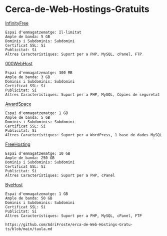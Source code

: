 # Cerca-de-Web-Hostings-Gratuits
[InfinityFree](https://www.infinityfree.com/)

    Espai d'emmagatzematge: Il·limitat
    Ample de banda: 5 GB
    Dominis i Subdominis: Subdomini
    Certificat SSL: Sí
    Publicitat: Sí
    Altres Característiques: Suport per a PHP, MySQL, cPanel, FTP
[000WebHost](https://www.hostinger.es/especial/000webhost)

    Espai d'emmagatzematge: 300 MB
    Ample de banda: 3 GB
    Dominis i Subdominis: Subdomini
    Certificat SSL: Sí
    Publicitat: Sí
    Altres Característiques: Suport per a PHP, MySQL, Còpies de seguretat
[AwardSpace](https://www.awardspace.com/)

    Espai d'emmagatzematge: 1 GB
    Ample de banda: 5 GB
    Dominis i Subdominis: Subdomini
    Certificat SSL: Sí
    Publicitat: Sí
    Altres Característiques: Suport per a WordPress, 1 base de dades MySQL
[FreeHosting](https://www.freehosting.com/)

    Espai d'emmagatzematge: 10 GB
    Ample de banda: 250 GB
    Dominis i Subdominis: Subdomini
    Certificat SSL: Sí
    Publicitat: Sí
    Altres Característiques: Suport per a PHP, cPanel
[ByeHost](https://byet.host/)

    Espai d'emmagatzematge: 1 GB
    Ample de banda: 50 GB
    Dominis i Subdominis: Subdomini
    Certificat SSL: Sí
    Publicitat: Sí
    Altres Característiques: Suport per a PHP, MySQL, cPanel, FTP

    https://github.com/AdriFroste/erca-de-Web-Hostings-Gratu-ts/blob/main/taula.md
